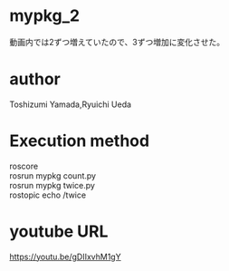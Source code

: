 # mypkg_2
動画内では2ずつ増えていたので、3ずつ増加に変化させた。
# author  
Toshizumi Yamada,Ryuichi Ueda  
# Execution method
roscore  
rosrun mypkg count.py  
rosrun mypkg twice.py  
rostopic echo /twice  
# youtube URL
https://youtu.be/gDIIxvhM1gY
